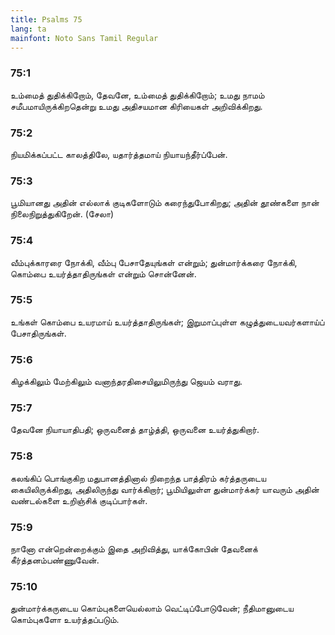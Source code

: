 ```yaml
---
title: Psalms 75
lang: ta
mainfont: Noto Sans Tamil Regular
---
```


###  75:1

உம்மைத் துதிக்கிறோம், தேவனே, உம்மைத் துதிக்கிறோம்; உமது நாமம் சமீபமாயிருக்கிறதென்று உமது அதிசயமான கிரியைகள் அறிவிக்கிறது.

###  75:2

நியமிக்கப்பட்ட காலத்திலே, யதார்த்தமாய் நியாயந்தீர்ப்பேன்.

###  75:3

பூமியானது அதின் எல்லாக் குடிகளோடும் கரைந்துபோகிறது; அதின் தூண்களை நான் நிலைநிறுத்துகிறேன். (சேலா)

###  75:4

வீம்புக்காரரை நோக்கி, வீம்பு பேசாதேயுங்கள் என்றும்; துன்மார்க்கரை நோக்கி, கொம்பை உயர்த்தாதிருங்கள் என்றும் சொன்னேன்.

###  75:5

உங்கள் கொம்பை உயரமாய் உயர்த்தாதிருங்கள்; இறுமாப்புள்ள கழுத்துடையவர்களாய்ப் பேசாதிருங்கள்.

###  75:6

கிழக்கிலும் மேற்கிலும் வனாந்தரதிசையிலுமிருந்து ஜெயம் வராது.

###  75:7

தேவனே நியாயாதிபதி; ஒருவனைத் தாழ்த்தி, ஒருவனை உயர்த்துகிறார்.

###  75:8

கலங்கிப் பொங்குகிற மதுபானத்தினால் நிறைந்த பாத்திரம் கர்த்தருடைய கையிலிருக்கிறது, அதிலிருந்து வார்க்கிறார்; பூமியிலுள்ள துன்மார்க்கர் யாவரும் அதின் வண்டல்களை உறிஞ்சிக் குடிப்பார்கள்.

###  75:9

நானோ என்றென்றைக்கும் இதை அறிவித்து, யாக்கோபின் தேவனைக் கீர்த்தனம்பண்ணுவேன்.

###  75:10

துன்மார்க்கருடைய கொம்புகளையெல்லாம் வெட்டிப்போடுவேன்; நீதிமானுடைய கொம்புகளோ உயர்த்தப்படும்.

